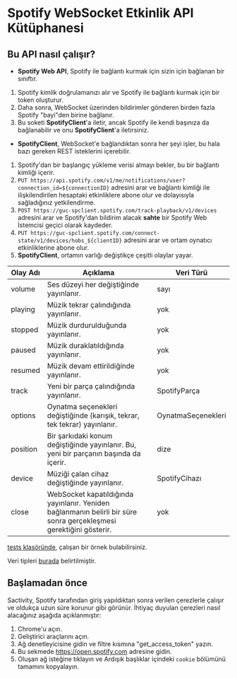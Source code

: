 # Spotify WebSocket Etkinlik API Kütüphanesi

## Bu API nasıl çalışır?

- **Spotify Web API**, Spotify ile bağlantı kurmak için sizin için bağlanan bir sınıftır.
1. Spotify kimlik doğrulamanızı alır ve Spotify ile bağlantı kurmak için bir token oluşturur.
2. Daha sonra, WebSocket üzerinden bildirimler gönderen birden fazla Spotify "bayi"den birine bağlanır.
3. Bu soketi **SpotifyClient**'a iletir, ancak Spotify ile kendi başınıza da bağlanabilir ve onu **SpotifyClient**'a iletirsiniz.

- **SpotifyClient**, WebSocket'e bağlandıktan sonra her şeyi işler, bu hala bazı gereken REST isteklerini içerebilir.
1. Spotify'dan bir başlangıç yükleme verisi almayı bekler, bu bir bağlantı kimliği içerir.
2. `PUT https://api.spotify.com/v1/me/notifications/user?connection_id=${connectionID}` adresini arar ve bağlantı kimliği ile ilişkilendirilen hesaptaki etkinliklere abone olur ve dolayısıyla sağladığınız yetkilendirme.
3. `POST https://guc-spclient.spotify.com/track-playback/v1/devices` adresini arar ve Spotify'dan bildirim alacak **sahte** bir Spotify Web İstemcisi geçici olarak kaydeder.
4. `PUT https://guc-spclient.spotify.com/connect-state/v1/devices/hobs_${clientID}` adresini arar ve ortam oynatıcı etkinliklerine abone olur.
5. **SpotifyClient**, ortamın varlığı değiştikçe çeşitli olaylar yayar.

| Olay Adı   | Açıklama                                                                                          | Veri Türü       |
|------------|--------------------------------------------------------------------------------------------------|-----------------|
| volume     | Ses düzeyi her değiştiğinde yayınlanır.                                                         | sayı            |
| playing    | Müzik tekrar çalındığında yayınlanır.                                                           | yok             |
| stopped    | Müzik durdurulduğunda yayınlanır.                                                                | yok             |
| paused     | Müzik duraklatıldığında yayınlanır.                                                              | yok             |
| resumed    | Müzik devam ettirildiğinde yayınlanır.                                                           | yok             |
| track      | Yeni bir parça çalındığında yayınlanır.                                                         | SpotifyParça    |
| options    | Oynatma seçenekleri değiştiğinde (karışık, tekrar, tek tekrar) yayınlanır.                       | OynatmaSeçenekleri |
| position   | Bir şarkıdaki konum değiştiğinde yayınlanır. Bu, yeni bir parçanın başında da içerir.            | dize            |
| device     | Müziği çalan cihaz değiştiğinde yayınlanır.                                                      | SpotifyCihazı   |
| close      | WebSocket kapatıldığında yayınlanır. Yeniden bağlanmanın belirli bir süre sonra gerçekleşmesi gerektiğini gösterir. | yok             |

[tests klasöründe](https://github.com/cartelfx/spotify-web-API/blob/master/test/index.js), çalışan bir örnek bulabilirsiniz.

Veri tipleri [burada](https://github.com/cartelfx/spotify-web-API/blob/master/ts/SpotifyClient.ts) belirtilmiştir.

## Başlamadan önce
Sactivity, Spotify tarafından giriş yapıldıktan sonra verilen çerezlerle çalışır ve oldukça uzun süre korunur gibi görünür. İhtiyaç duyulan çerezleri nasıl alacağınız aşağıda açıklanmıştır:
1. Chrome'u açın.
2. Geliştirici araçlarını açın.
3. Ağ denetleyicisine gidin ve filtre kısmına "get_access_token" yazın.
4. Bu sekmede https://open.spotify.com adresine gidin.
5. Oluşan ağ isteğine tıklayın ve Ardışık başlıklar içindeki `cookie` bölümünü tamamını kopyalayın.
